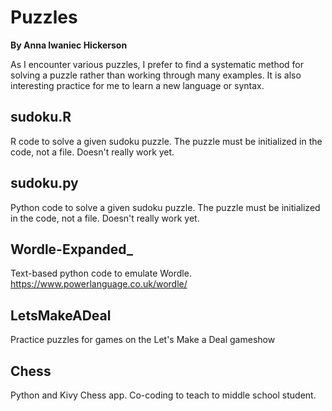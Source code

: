 # Puzzles
__By Anna Iwaniec Hickerson__

As I encounter various puzzles, I prefer to find a systematic method for solving a puzzle rather than working through many examples. It is also interesting practice for me to learn a new language or syntax.

## sudoku.R
R code to solve a given sudoku puzzle. The puzzle must be initialized in the code, not a file. Doesn't really work yet.

## sudoku.py
Python code to solve a given sudoku puzzle. The puzzle must be initialized in the code, not a file. Doesn't really work yet.

## Wordle-Expanded_
Text-based python code to emulate Wordle. https://www.powerlanguage.co.uk/wordle/

## LetsMakeADeal
Practice puzzles for games on the Let's Make a Deal gameshow 

## Chess
Python and Kivy Chess app. Co-coding to teach to middle school student.
